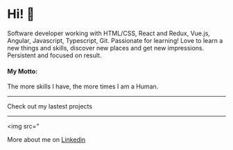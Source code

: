 <h1>Hi! 👋 </h1>

<p>Software developer working with HTML/CSS, React and Redux, Vue.js, Angular, Javascript, Typescript, Git. Passionate for learning! Love to learn a new things and skills, discover new places and get new impressions.
Persistent and focused on result. </p>
<h4>My Motto:</h4>
<p>The more skills I have, the more times I am a Human.</p>
<hr>

Check out my lastest projects
<hr>

<img src="

More about me on
<a href="http://linkedin.com/in/inta-ozolina">Linkedin</a>

